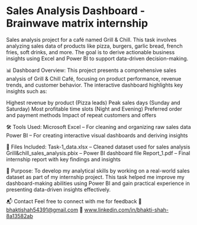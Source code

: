 # Sales Analysis Dashboard - Brainwave matrix internship
Sales analysis project for a café named Grill &amp; Chill. This task involves analyzing sales data of products like pizza, burgers, garlic bread, french fries, soft drinks, and more. The goal is to derive actionable business insights using Excel and Power BI to support data-driven decision-making.
 
📊 Dashboard Overview: 
This project presents a comprehensive sales analysis of Grill & Chill Café, focusing on product performance, revenue trends, and customer behavior. The interactive dashboard highlights key insights such as:

Highest revenue by product (Pizza leads) 
Peak sales days (Sunday and Saturday) 
Most profitable time slots (Night and Evening) 
Preferred order and 
payment methods Impact of repeat customers and offers

🛠️ Tools Used:
Microsoft Excel – For cleaning and organizing raw sales data 
Power BI – For creating interactive visual dashboards and deriving insights

📁 Files Included:
Task-1_data.xlsx – Cleaned dataset used for sales analysis 
Grill&chill_sales_analysis.pbix – Power BI dashboard file 
Report_1.pdf – Final internship report with key findings and insights

🎯 Purpose:
To develop my analytical skills by working on a real-world sales dataset as part of my internship project. This task helped me improve my dashboard-making abilities using Power BI and gain practical experience in presenting data-driven insights effectively.

📬 Contact Feel free to connect with me for feedback 📧 bhaktishah54391@gmail.com 🔗 www.linkedin.com/in/bhakti-shah-8a13582ab
